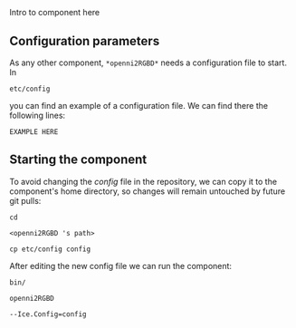 ```
```
#
``` openni2RGBD
```
Intro to component here


## Configuration parameters
As any other component,
``` *openni2RGBD* ```
needs a configuration file to start. In

    etc/config

you can find an example of a configuration file. We can find there the following lines:

    EXAMPLE HERE

    
## Starting the component
To avoid changing the *config* file in the repository, we can copy it to the component's home directory, so changes will remain untouched by future git pulls:

    cd

``` <openni2RGBD 's path> ```

    cp etc/config config
    
After editing the new config file we can run the component:

    bin/

```openni2RGBD ```

    --Ice.Config=config
